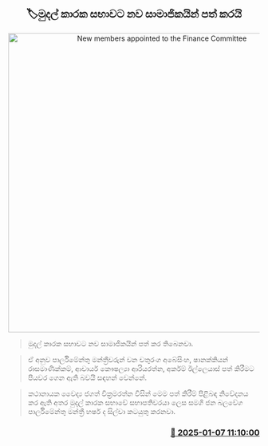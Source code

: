 <p align='center'><b><h2 align='center' title='New members appointed to the Finance Committee'>🏷මුදල් කාරක සභාවට නව සාමාජිකයින් පත් කරයි</h2></b></p>
<p align='center'><img src='https://helakuru.sgp1.cdn.digitaloceanspaces.com/esana/images/lib/parliment-new-01[1].jpg' width='600' alt='New members appointed to the Finance Committee'></p>

> මුදල් කාරක සභාවට නව සාමාජිකයින් පත් කර තිබෙනවා.

> ඒ අනුව පාර්ලිමේන්තු මන්ත්‍රීවරුන් වන චතුරංග අබේසිංහ, ෂානක්කියන් රාසමාණික්කම්, ආචාර්ය කෞෂල්‍යා ආරියරත්න, අර්කම් ඊල්ලෙයාස් පත් කිරීමට පියවර ගෙන ඇති බවයි සඳහන් වෙන්නේ.

> කථානායක වෛද්‍ය ජගත් වික්‍රමරත්න විසින් මෙම පත් කිරීම් පිළිබඳ නිවේදනය කර ඇති අතර මුදල් කාරක සභාවේ සභාපතිවරයා ලෙස සමගි ජන බලවේග පාර්ලිමේන්තු මන්ත්‍රී හර්ෂ ද සිල්වා කටයුතු කරනවා.



<h3 align='right'><a href='https://www.helakuru.lk/esana/p/106383/'>📅 2025-01-07 11:10:00</a></h3>
